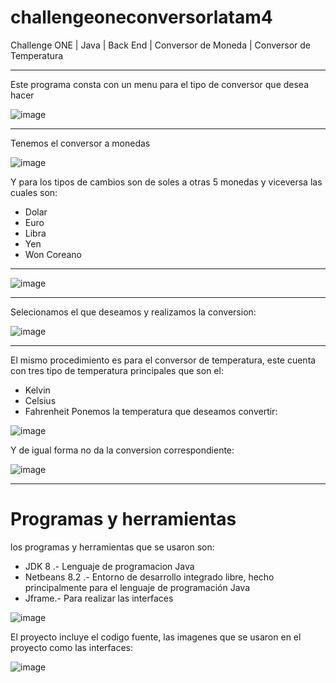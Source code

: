 # challengeoneconversorlatam4
Challenge ONE | Java | Back End | Conversor de Moneda | Conversor de Temperatura

---------------------------------------------------------------------------------
Este programa consta con un menu para el tipo de conversor que desea hacer

![image](https://user-images.githubusercontent.com/95199692/230745570-649f6ddd-a1b6-48c9-9a1d-26a06cb33066.png)
 
----------------------------------------------------------------------------------
Tenemos el conversor a monedas

![image](https://user-images.githubusercontent.com/95199692/230745405-9cec8fa4-5a67-4468-a260-889577c39918.png)

Y para los tipos de cambios son de soles a otras 5 monedas y viceversa las cuales son:
* Dolar
* Euro
* Libra
* Yen
* Won Coreano

----------------------------------------------------------------------------------

![image](https://user-images.githubusercontent.com/95199692/230745490-64814e18-830c-431a-b65d-eb0bcf7cdf7e.png)

----------------------------------------------------------------------------------

Selecionamos el que deseamos y realizamos la conversion:

![image](https://user-images.githubusercontent.com/95199692/230745544-770fb108-2e0d-43e7-9a37-94ffcdb89e30.png)

----------------------------------------------------------------------------------

El mismo procedimiento es para el conversor de temperatura, este cuenta con tres tipo de temperatura principales que son el:
* Kelvin
* Celsius
* Fahrenheit
Ponemos la temperatura que deseamos convertir:

![image](https://user-images.githubusercontent.com/95199692/230745760-fe0470d3-b16e-4229-b8e9-1be4918bc55f.png)

Y de igual forma no da la conversion correspondiente:

![image](https://user-images.githubusercontent.com/95199692/230745783-cdc3f235-4462-4496-9695-adf095f0726e.png)

----------------------------------------------------------------------------------

# Programas y herramientas
los programas y herramientas que se usaron son:
* JDK 8 .- Lenguaje de programacion Java
* Netbeans 8.2 .- Entorno de desarrollo integrado libre, hecho principalmente para el lenguaje de programación Java
* Jframe.- Para realizar las interfaces

![image](https://user-images.githubusercontent.com/95199692/230745901-cf39ed2a-fc4e-4709-b148-4111e14b7a5b.png)

El proyecto incluye el codigo fuente, las imagenes que se usaron en el proyecto como las interfaces:

![image](https://user-images.githubusercontent.com/95199692/230745945-b10a0f4a-62fb-428f-ab10-41943819c158.png)






